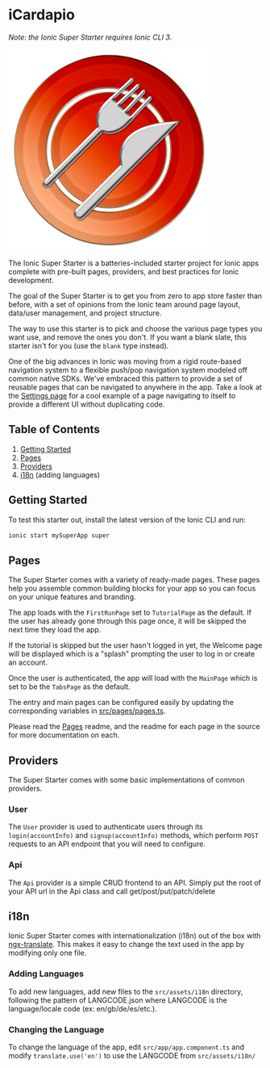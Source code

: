 # iCardapio

_Note: the Ionic Super Starter requires Ionic CLI 3._

<img src="resources/icon.png" width="400" />

The Ionic Super Starter is a batteries-included starter project for Ionic apps complete with pre-built pages, providers, and best practices for Ionic development.

The goal of the Super Starter is to get you from zero to app store faster than before, with a set of opinions from the Ionic team around page layout, data/user management, and project structure.

The way to use this starter is to pick and choose the various page types you want use, and remove the ones you don't. If you want a blank slate, this starter isn't for you (use the `blank` type instead).

One of the big advances in Ionic was moving from a rigid route-based navigation system to a flexible push/pop navigation system modeled off common native SDKs. We've embraced this pattern to provide a set of reusable pages that can be navigated to anywhere in the app. Take a look at the [Settings page](https://github.com/ionic-team/ionic-starter-super/blob/master/src/pages/settings/settings.html#L38) for a cool example of a page navigating to itself to provide a different UI without duplicating code.

## Table of Contents

1. [Getting Started](#getting-started)
2. [Pages](#pages)
3. [Providers](#providers)
4. [i18n](#i18n) (adding languages)

## <a name="getting-started"></a>Getting Started

To test this starter out, install the latest version of the Ionic CLI and run:

```bash
ionic start mySuperApp super
```

## Pages

The Super Starter comes with a variety of ready-made pages. These pages help you assemble common building blocks for your app so you can focus on your unique features and branding.

The app loads with the `FirstRunPage` set to `TutorialPage` as the default. If the user has already gone through this page once, it will be skipped the next time they load the app.

If the tutorial is skipped but the user hasn't logged in yet, the Welcome page will be displayed which is a "splash" prompting the user to log in or create an account.

Once the user is authenticated, the app will load with the `MainPage` which is set to be the `TabsPage` as the default.

The entry and main pages can be configured easily by updating the corresponding variables in [src/pages/pages.ts](https://github.com/ionic-team/ionic-starter-super/blob/master/src/pages/pages.ts).

Please read the [Pages](https://github.com/ionic-team/ionic-starter-super/tree/master/src/pages) readme, and the readme for each page in the source for more documentation on each.

## Providers

The Super Starter comes with some basic implementations of common providers.

### User

The `User` provider is used to authenticate users through its `login(accountInfo)` and `signup(accountInfo)` methods, which perform `POST` requests to an API endpoint that you will need to configure.

### Api

The `Api` provider is a simple CRUD frontend to an API. Simply put the root of your API url in the Api class and call get/post/put/patch/delete 

## i18n

Ionic Super Starter comes with internationalization (i18n) out of the box with [ngx-translate](https://github.com/ngx-translate/core). This makes it easy to change the text used in the app by modifying only one file. 

### Adding Languages

To add new languages, add new files to the `src/assets/i18n` directory, following the pattern of LANGCODE.json where LANGCODE is the language/locale code (ex: en/gb/de/es/etc.).

### Changing the Language

To change the language of the app, edit `src/app/app.component.ts` and modify `translate.use('en')` to use the LANGCODE from `src/assets/i18n/`
